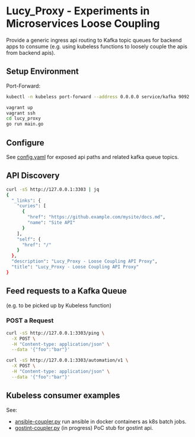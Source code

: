 # Lucy_Proxy - Experiments in Microservices Loose Coupling

Provide a generic ingress api routing to Kafka topic queues for backend apps
to consume (e.g. using kubeless functions to loosely couple the apis from
backend apis).

## Setup Environment
Port-Forward:
```bash
kubectl -n kubeless port-forward --address 0.0.0.0 service/kafka 9092
```

```bash
vagrant up
vagrant ssh
cd lucy_proxy
go run main.go
```

## Configure
See [config.yaml](./config.yaml) for exposed api paths and related kafka queue topics.

## API Discovery
```bash
curl -sS http://127.0.0.1:3303 | jq
{
  "_links": {
    "curies": [
      {
        "href": "https://github.example.com/mysite/docs.md",
        "name": "Site API"
      }
    ],
    "self": {
      "href": "/"
    }
  },
  "description": "Lucy_Proxy - Loose Coupling API Proxy",
  "title": "Lucy_Proxy - Loose Coupling API Proxy"
}
```

## Feed requests to a Kafka Queue
(e.g. to be picked up by Kubeless function)

### POST a Request
```bash
curl -sS http://127.0.0.1:3303/ping \
  -X POST \
  -H "Content-type: application/json" \
  --data '{"foo":"bar"}'
```
```bash
curl -sS http://127.0.0.1:3303/automation/v1 \
  -X POST \
  -H "Content-type: application/json" \
  --data '{"foo":"bar"}'
```

## Kubeless consumer examples

See:
* [ansible-coupler.py](kubeless/ansible-coupler.py) run ansible in docker
  containers as k8s batch jobs.
* [gostint-coupler.py](kubeless/gostint-coupler.py) (in progress) PoC stub for
  gostint api.
